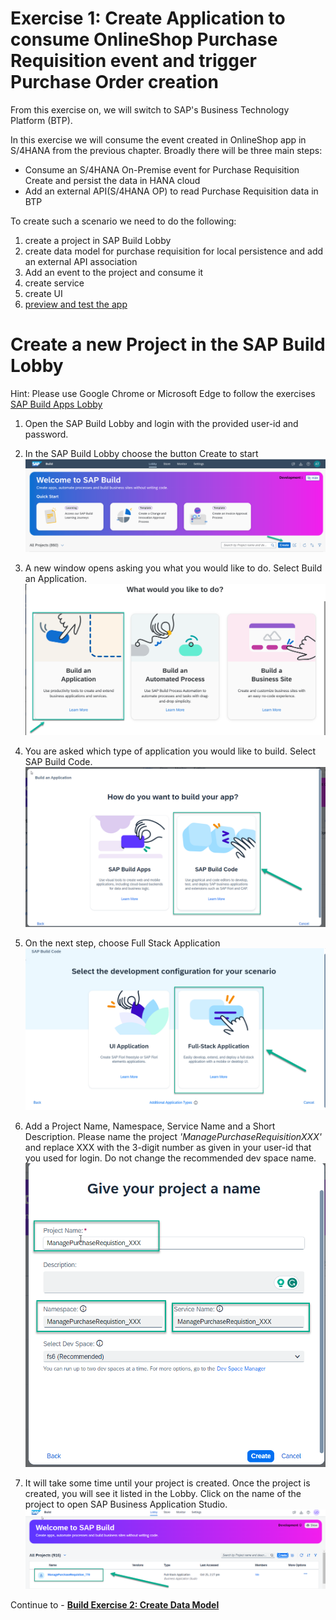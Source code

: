 # Exercise 1: Create Application to consume OnlineShop Purchase Requisition event and trigger Purchase Order creation

From this exercise on, we will switch to SAP's Business Technology Platform (BTP).

In this exercise we will consume the event created in OnlineShop app in S/4HANA from the previous chapter. Broadly there will be three main steps:
- Consume an S/4HANA On-Premise event for Purchase Requisition Create and persist the data in HANA cloud
- Add an external API(S/4HANA OP) to read Purchase Requisition data in BTP

To create such a scenario we need to do the following:
1. create a project in SAP Build Lobby
2. create data model for purchase requisition for local persistence and add an external API association 
3. Add an event to the project and consume it
4. create service
5. create UI
6. [preview and test the app](../../../buildcode/exercises/ex6/README.md)

# Create a new Project in the SAP Build Lobby
Hint: Please use Google Chrome or Microsoft Edge to follow the exercises
[SAP Build Apps Lobby](https://lcapteched.eu10.build.cloud.sap/lobby)
1. Open the SAP Build Lobby and login with the provided user-id and password.

2. In the SAP Build Lobby choose the button Create to start
![](images/Build_001.png)

3. A new window opens asking you what you would like to do. Select Build an Application.
![](images/Build_002.png)

4. You are asked which type of application you would like to build. Select SAP Build Code.
![](images/CreateProject_BuildCode.png)

5. On the next step, choose Full Stack Application 
![](images/CreateFullStack.png)

6. Add a Project Name, Namespace, Service Name and a Short Description. Please name the project *'ManagePurchaseRequisitionXXX'* and replace XXX with the 3-digit number as given in your user-id that you used for login. Do not change the recommended dev space name.
![](images/ProjectName.png)

7. It will take some time until your project is created. Once the project is created, you will see it listed in the Lobby. Click on the name of the project to open SAP Business Application Studio.
![](images/projectCreated.png)
   

Continue to - **[Build Exercise 2: Create Data Model](../../../buildcode/exercises/ex2/README.md)**

